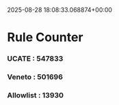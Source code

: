 2025-08-28 18:08:33.068874+00:00
# Rule Counter 
 ### UCATE : 547833

 ### Veneto : 501696

 ### Allowlist : 13930